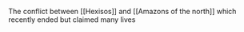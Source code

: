 The conflict between [[Hexisos]] and [[Amazons of the north]] which recently ended but claimed many lives